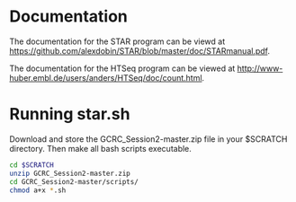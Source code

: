 # Documentation
The documentation for the STAR program can be viewd at https://github.com/alexdobin/STAR/blob/master/doc/STARmanual.pdf. 

The documentation for the HTSeq program can be viewed at http://www-huber.embl.de/users/anders/HTSeq/doc/count.html.

# Running star.sh
Download and store the GCRC_Session2-master.zip file in your $SCRATCH directory. Then make all bash scripts executable.

```bash
cd $SCRATCH
unzip GCRC_Session2-master.zip
cd GCRC_Session2-master/scripts/
chmod a+x *.sh
```
